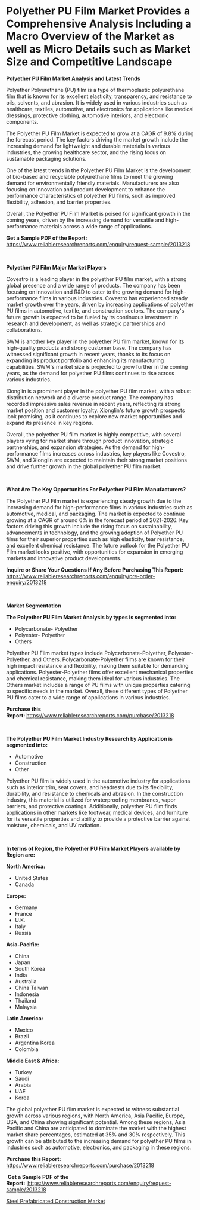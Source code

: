 <p><h1>Polyether PU Film Market Provides a Comprehensive Analysis Including a Macro Overview of the Market as well as Micro Details such as Market Size and Competitive Landscape</h1></p><p><strong>Polyether PU Film Market Analysis and Latest Trends</strong></p>
<p><p>Polyether Polyurethane (PU) film is a type of thermoplastic polyurethane film that is known for its excellent elasticity, transparency, and resistance to oils, solvents, and abrasion. It is widely used in various industries such as healthcare, textiles, automotive, and electronics for applications like medical dressings, protective clothing, automotive interiors, and electronic components.</p><p>The Polyether PU Film Market is expected to grow at a CAGR of 9.8% during the forecast period. The key factors driving the market growth include the increasing demand for lightweight and durable materials in various industries, the growing healthcare sector, and the rising focus on sustainable packaging solutions.</p><p>One of the latest trends in the Polyether PU Film Market is the development of bio-based and recyclable polyurethane films to meet the growing demand for environmentally friendly materials. Manufacturers are also focusing on innovation and product development to enhance the performance characteristics of polyether PU films, such as improved flexibility, adhesion, and barrier properties.</p><p>Overall, the Polyether PU Film Market is poised for significant growth in the coming years, driven by the increasing demand for versatile and high-performance materials across a wide range of applications.</p></p>
<p><strong>Get a Sample PDF of the Report:&nbsp;</strong> <a href="https://www.reliableresearchreports.com/enquiry/request-sample/2013218">https://www.reliableresearchreports.com/enquiry/request-sample/2013218</a></p>
<p>&nbsp;</p>
<p><strong>Polyether PU Film Major Market Players</strong></p>
<p><p>Covestro is a leading player in the polyether PU film market, with a strong global presence and a wide range of products. The company has been focusing on innovation and R&D to cater to the growing demand for high-performance films in various industries. Covestro has experienced steady market growth over the years, driven by increasing applications of polyether PU films in automotive, textile, and construction sectors. The company's future growth is expected to be fueled by its continuous investment in research and development, as well as strategic partnerships and collaborations.</p><p>SWM is another key player in the polyether PU film market, known for its high-quality products and strong customer base. The company has witnessed significant growth in recent years, thanks to its focus on expanding its product portfolio and enhancing its manufacturing capabilities. SWM's market size is projected to grow further in the coming years, as the demand for polyether PU films continues to rise across various industries.</p><p>Xionglin is a prominent player in the polyether PU film market, with a robust distribution network and a diverse product range. The company has recorded impressive sales revenue in recent years, reflecting its strong market position and customer loyalty. Xionglin's future growth prospects look promising, as it continues to explore new market opportunities and expand its presence in key regions.</p><p>Overall, the polyether PU film market is highly competitive, with several players vying for market share through product innovation, strategic partnerships, and expansion strategies. As the demand for high-performance films increases across industries, key players like Covestro, SWM, and Xionglin are expected to maintain their strong market positions and drive further growth in the global polyether PU film market.</p></p>
<p>&nbsp;</p>
<p><strong>What Are The Key Opportunities For Polyether PU Film Manufacturers?</strong></p>
<p><p>The Polyether PU Film market is experiencing steady growth due to the increasing demand for high-performance films in various industries such as automotive, medical, and packaging. The market is expected to continue growing at a CAGR of around 6% in the forecast period of 2021-2026. Key factors driving this growth include the rising focus on sustainability, advancements in technology, and the growing adoption of Polyether PU films for their superior properties such as high elasticity, tear resistance, and excellent chemical resistance. The future outlook for the Polyether PU Film market looks positive, with opportunities for expansion in emerging markets and innovative product developments.</p></p>
<p><strong>Inquire or Share Your Questions If Any Before Purchasing This Report:</strong> <a href="https://www.reliableresearchreports.com/enquiry/pre-order-enquiry/2013218">https://www.reliableresearchreports.com/enquiry/pre-order-enquiry/2013218</a></p>
<p>&nbsp;</p>
<p><strong>Market Segmentation</strong></p>
<p><strong>The Polyether PU Film Market Analysis by types is segmented into:</strong></p>
<p><ul><li>Polycarbonate- Polyether</li><li>Polyester- Polyether</li><li>Others</li></ul></p>
<p><p>Polyether PU Film market types include Polycarbonate-Polyether, Polyester-Polyether, and Others. Polycarbonate-Polyether films are known for their high impact resistance and flexibility, making them suitable for demanding applications. Polyester-Polyether films offer excellent mechanical properties and chemical resistance, making them ideal for various industries. The Others market includes a range of PU films with unique properties catering to specific needs in the market. Overall, these different types of Polyether PU films cater to a wide range of applications in various industries.</p></p>
<p><strong>Purchase this Report:&nbsp;</strong><a href="https://www.reliableresearchreports.com/purchase/2013218">https://www.reliableresearchreports.com/purchase/2013218</a></p>
<p>&nbsp;</p>
<p><strong>The Polyether PU Film Market Industry Research by Application is segmented into:</strong></p>
<p><ul><li>Automotive</li><li>Construction</li><li>Other</li></ul></p>
<p><p>Polyether PU film is widely used in the automotive industry for applications such as interior trim, seat covers, and headrests due to its flexibility, durability, and resistance to chemicals and abrasion. In the construction industry, this material is utilized for waterproofing membranes, vapor barriers, and protective coatings. Additionally, polyether PU film finds applications in other markets like footwear, medical devices, and furniture for its versatile properties and ability to provide a protective barrier against moisture, chemicals, and UV radiation.</p></p>
<p>&nbsp;</p>
<p><strong>In terms of Region, the Polyether PU Film Market Players available by Region are:</strong></p>
<p>
    <p> <strong> North America: </strong>
        <ul>
            <li>United States</li>
            <li>Canada</li>
        </ul>
        </p> 
    <p> <strong> Europe: </strong>
        <ul>
            <li>Germany</li>
            <li>France</li>
            <li>U.K.</li>
            <li>Italy</li>
            <li>Russia</li>
        </ul>
        </p> 
    <p> <strong> Asia-Pacific: </strong>
        <ul>
            <li>China</li>
            <li>Japan</li>
            <li>South Korea</li>
            <li>India</li>
            <li>Australia</li>
            <li>China Taiwan</li>
            <li>Indonesia</li>
            <li>Thailand</li>
            <li>Malaysia</li>
        </ul>
        </p> 
    <p> <strong> Latin America: </strong>
        <ul>
            <li>Mexico</li>
            <li>Brazil</li>
            <li>Argentina Korea</li>
            <li>Colombia</li>
        </ul>
        </p> 
    <p> <strong> Middle East & Africa: </strong>
        <ul>
            <li>Turkey</li>
            <li>Saudi</li>
            <li>Arabia</li>
            <li>UAE</li>
            <li>Korea</li>
        </ul>
    </p>
    </p>
<p><p>The global polyether PU film market is expected to witness substantial growth across various regions, with North America, Asia Pacific, Europe, USA, and China showing significant potential. Among these regions, Asia Pacific and China are anticipated to dominate the market with the highest market share percentages, estimated at 35% and 30% respectively. This growth can be attributed to the increasing demand for polyether PU films in industries such as automotive, electronics, and packaging in these regions.</p></p>
<p><strong>Purchase this Report: </strong><a href="https://www.reliableresearchreports.com/purchase/2013218">https://www.reliableresearchreports.com/purchase/2013218</a></p>
<p>&nbsp;<strong>Get a Sample PDF of the Report:&nbsp;&nbsp;</strong><a href="https://www.reliableresearchreports.com/enquiry/request-sample/2013218">https://www.reliableresearchreports.com/enquiry/request-sample/2013218</a></p>
<p><strong></strong></p>
<p><p><a href="https://sulfuric-clavicle-d39.notion.site/Steel-Prefabricated-Construction-Market-Size-Global-Industry-Overview-Market-Segmentation-and-Fore-870aa2c891014607ba8c0deeb9912ae7">Steel Prefabricated Construction Market</a></p></p>